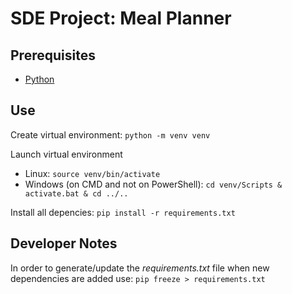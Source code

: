 # SDE Project: Meal Planner

## Prerequisites

- [Python](https://www.python.org/downloads/)

## Use

Create virtual environment:
`python -m venv venv`

Launch virtual environment
- Linux:
    `source venv/bin/activate`
- Windows (on CMD and not on PowerShell):
    `cd venv/Scripts & activate.bat & cd ../..`

Install all depencies:
`pip install -r requirements.txt`

## Developer Notes

In order to generate/update the *requirements.txt* file when new dependencies are added use:
`pip freeze > requirements.txt`